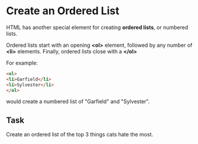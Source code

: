 # Create an Ordered List

HTML has another special element for creating **ordered lists**, or numbered lists.

Ordered lists start with an opening **\<ol>** element, followed by any number of **\<li>** elements. Finally, ordered lists close with a **\</ol>**

For example:

``` html
<ol>
<li>Garfield</li>
<li>Sylvester</li>
</ol>
```

would create a numbered list of "Garfield" and "Sylvester".

## Task

Create an ordered list of the top 3 things cats hate the most.

